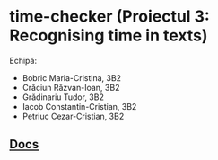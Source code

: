 # time-checker (Proiectul 3: Recognising time in texts)

Echipă:
* Bobric Maria-Cristina, 3B2
* Crăciun Răzvan-Ioan, 3B2
* Grădinariu Tudor, 3B2
* Iacob Constantin-Cristian, 3B2
* Petriuc Cezar-Cristian, 3B2

## [Docs](docs)
